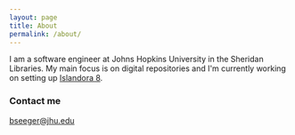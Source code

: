 ```yaml
---
layout: page
title: About
permalink: /about/
---
```


I am a software engineer at Johns Hopkins University in the Sheridan Libraries.  My main focus is on digital repositories and I'm currently working on setting up [Islandora 8](https://islandora.github.io/documentation/). 


### Contact me

[bseeger@jhu.edu](mailto:bseeger@jhu.edu)
